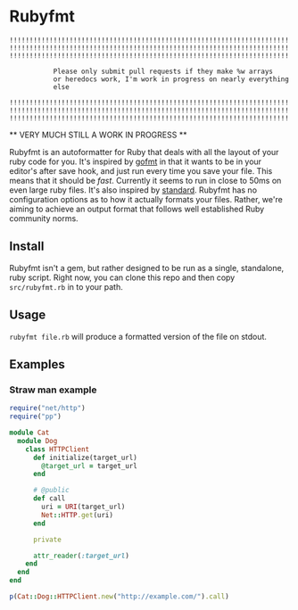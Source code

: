 # Rubyfmt

```
!!!!!!!!!!!!!!!!!!!!!!!!!!!!!!!!!!!!!!!!!!!!!!!!!!!!!!!!!!!!!!!!!!!!!!!!!!!!!!!!
!!!!!!!!!!!!!!!!!!!!!!!!!!!!!!!!!!!!!!!!!!!!!!!!!!!!!!!!!!!!!!!!!!!!!!!!!!!!!!!!
!!!!!!!!!!!!!!!!!!!!!!!!!!!!!!!!!!!!!!!!!!!!!!!!!!!!!!!!!!!!!!!!!!!!!!!!!!!!!!!!

           Please only submit pull requests if they make %w arrays
           or heredocs work, I'm work in progress on nearly everything
           else
           
!!!!!!!!!!!!!!!!!!!!!!!!!!!!!!!!!!!!!!!!!!!!!!!!!!!!!!!!!!!!!!!!!!!!!!!!!!!!!!!!
!!!!!!!!!!!!!!!!!!!!!!!!!!!!!!!!!!!!!!!!!!!!!!!!!!!!!!!!!!!!!!!!!!!!!!!!!!!!!!!!
!!!!!!!!!!!!!!!!!!!!!!!!!!!!!!!!!!!!!!!!!!!!!!!!!!!!!!!!!!!!!!!!!!!!!!!!!!!!!!!!
````

** VERY MUCH STILL A WORK IN PROGRESS **

Rubyfmt is an autoformatter for Ruby that deals with all the layout of your
ruby code for you. It's inspired by [gofmt](https://golang.org/cmd/gofmt/) in
that it wants to be in your editor's after save hook, and just run every time
you save your file. This means that it should be *fast*. Currently it seems to
run in close to 50ms on even large ruby files. It's also inspired by
[standard](https://github.com/testdouble/standard). Rubyfmt has no configuration
options as to how it actually formats your files. Rather, we're aiming to achieve
an output format that follows well established Ruby community norms.

## Install
Rubyfmt isn't a gem, but rather designed to be run as a single, standalone, ruby
script. Right now, you can clone this repo and then copy `src/rubyfmt.rb` in to your
path.

## Usage

`rubyfmt file.rb` will produce a formatted version of the file on stdout.

## Examples

### Straw man example
``` ruby
require("net/http")
require("pp")

module Cat
  module Dog
    class HTTPClient
      def initialize(target_url)
        @target_url = target_url
      end

      # @public
      def call
        uri = URI(target_url)
        Net::HTTP.get(uri)
      end

      private

      attr_reader(:target_url)
    end
  end
end

p(Cat::Dog::HTTPClient.new("http://example.com/").call)
```
